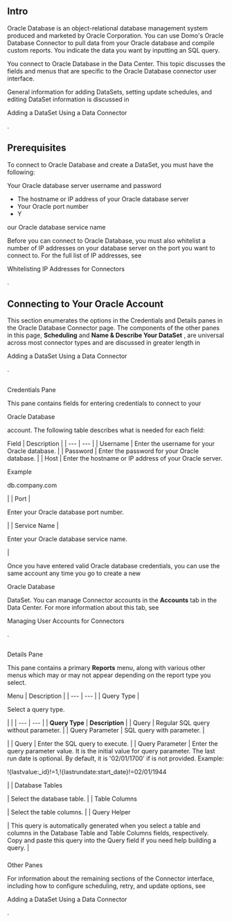 

Intro
-------

Oracle Database is an object-relational database management system produced and marketed by Oracle Corporation. You can use Domo's Oracle Database Connector to pull data from your Oracle database and compile custom reports. You indicate the data you want by inputting an SQL query.


 You connect to Oracle Database in the Data Center. This topic discusses the fields and menus that are specific to the Oracle Database connector user interface.


 General information for adding DataSets, setting update schedules, and editing DataSet information is discussed in

Adding a DataSet Using a Data Connector

.


 Prerequisites
---------------

To connect to Oracle Database and create a DataSet, you must have the following:

 Your Oracle database server username and password
* The hostname or IP address of your Oracle database server
* Your Oracle port number
* Y

our Oracle database service name

Before you can connect to Oracle Database, you must also whitelist a number of IP addresses on your database server on the port you want to connect to. For the full list of IP addresses, see

Whitelisting IP Addresses for Connectors

.


 Connecting to Your Oracle Account
-----------------------------------

This section enumerates the options in the Credentials and Details panes in the Oracle Database Connector page. The components of the other panes in this page,
 **Scheduling**
 and
 **Name & Describe Your DataSet**
 , are universal across most connector types and are discussed in greater length in

Adding a DataSet Using a Data Connector

.

##
 Credentials Pane

This pane contains fields for entering credentials to connect to your

Oracle Database

account. The following table describes what is needed for each field:


 Field
  |
 Description
  |
| --- | --- |
|
 Username
  |
 Enter the username for your Oracle database.
  |
|
 Password
  |
 Enter the password for your Oracle database.
  |
|
 Host
  |
 Enter the hostname or IP address of your Oracle server.

Example

db.company.com


 |
|
 Port
  |

Enter your Oracle database port number.

|
|
 Service Name
  |

Enter your Oracle database service name.

|

Once you have entered valid Oracle database credentials, you can use the same account any time you go to create a new

Oracle Database

DataSet. You can manage Connector accounts in the
 **Accounts**
 tab in the Data Center. For more information about this tab, see

Managing User Accounts for Connectors

.

##
 Details Pane

This pane contains a primary
 **Reports**
 menu, along with various other menus which may or may not appear depending on the report type you select.


 Menu
  |
 Description
  |
| --- | --- |
|
 Query Type
  |

Select a query type.

  |  |
| --- | --- |
| **Query Type**  | **Description**  |
|
 Query
  |
 Regular SQL query without parameter.
  |
|
 Query Parameter
  |
 SQL query with parameter.
  |

|
|
 Query
  |
 Enter the SQL query to execute.
  |
|
 Query Parameter
  |
 Enter the query parameter value. It is the initial value for query parameter. The last run date is optional. By default, it is '02/01/1700' if is not provided. Example:

!{lastvalue:\_id}!=1,!{lastrundate:start\_date}!=02/01/1944

|
|
 Database Tables

|
 Select the database table.
  |
|
 Table Columns

|
 Select the table columns.
  |
|
 Query Helper

|
 This query is automatically generated when you select a table and columns in the Database Table and Table Columns fields, respectively. Copy and paste this query into the Query field if you need help building a query.
  |


###
 Other Panes

For information about the remaining sections of the Connector interface, including how to configure scheduling, retry, and update options, see

Adding a DataSet Using a Data Connector

.

